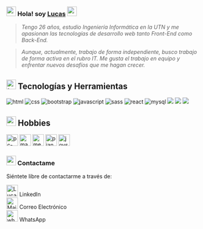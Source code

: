 
### <img src="https://cdn-icons-png.flaticon.com/512/2866/2866050.png" alt="salud-mano" width="25px">  Hola! soy [Lucas](https://www.linkedin.com/in/lucas-jorge-garcia/) <img src="https://cdn-icons-png.flaticon.com/512/2866/2866050.png" alt="salud-mano" width="25px">

> <i>Tengo 26 años, estudio Ingeniería Informática en la UTN y me apasionan las tecnologías de desarrollo web tanto Front-End como Back-End. </i>


> <i>Aunque, actualmente, trabajo de forma independiente, busco trabajo de forma activa en el rubro IT. Me gusta el trabajo en equipo y enfrentar nuevos desafíos que me hagan crecer.</i>


<h2><img src="https://cdn-icons-png.flaticon.com/512/3079/3079331.png" alt="tecnologías" width="25px"> Tecnologías y Herramientas</h2>

<img src = "https://img.shields.io/badge/-HTML5-E34F26?style=flat&logo=html5&logoColor=white" alt="html"> <img src="https://img.shields.io/badge/-CSS3-1572B6?style=flat&logo=css3&logoColor=white" alt="css"> <img src="https://img.shields.io/badge/-Bootstrap-563D7C?style=flat&logo=bootstrap&logoColor=white" alt="bootstrap"> <img src="https://img.shields.io/badge/-JavaScript-eed718?style=flat&logo=javascript&logoColor=ffffff" alt ="javascript"> <img src="https://img.shields.io/badge/-Sass-cc6699?style=flat&logo=sass&logoColor=ffffff" alt="sass"> <img src="https://img.shields.io/badge/-React-000000?style=flat&logo=react&logoColor=00c8ff" alt="react"> <img src="https://img.shields.io/badge/-MySQL-F29111?style=flat&logo=mysql&logoColor=FFFFFF" alt="mysql"> <img src="http://img.shields.io/badge/-Git-F1502F?style=flat&logo=git&logoColor=FFFFFF"> <img src="http://img.shields.io/badge/-Github-000000?style=flat&logo=github&logoColor=FFFFFF"> 
<img src="http://img.shields.io/badge/-VS%20Code-007ACC?style=flat&logo=visual%20studio%20code&logoColor=white">



<h2><img src="https://cdn-icons-png.flaticon.com/512/9062/9062413.png" width="25px"> Hobbies</h2>

<img src="https://cdn-icons-png.flaticon.com/512/1903/1903496.png" alt="pc-code" width="30px"> <img src="https://cdn-icons-png.flaticon.com/512/5963/5963166.png" alt="mancuerna" width="30px"> <img src="https://cdn-icons-png.flaticon.com/512/2906/2906496.png" alt="meditar" width="30px"> <img src="https://cdn-icons-png.flaticon.com/512/527/527133.png" alt="piano" width="30px"> <img src="https://cdn-icons-png.flaticon.com/512/1474/1474229.png" alt="joystick" width="30px"> 


### <img src="https://cdn-icons-png.flaticon.com/512/1380/1380338.png" alt="mensaje" width="25px">  Contactame
<p>Siéntete libre de contactarme a través de:</p> 
                                                
[<img alt="Lucas García | Linkedin" width="30px" src="https://github.com/TheDudeThatCode/TheDudeThatCode/blob/master/Assets/Linkedin.svg"/>](https://www.linkedin.com/in/lucas-jorge-garcia/) LinkedIn 
<br/>
[<img alt="Mail To Lucas" width="30px" src="https://github.com/TheDudeThatCode/TheDudeThatCode/blob/master/Assets/Gmail.svg">](mailto:garcialj97@gmail.com) Correo Electrónico
<br/>
[<img src="https://cdn-icons-png.flaticon.com/512/1384/1384055.png" alt="whatsapp" width="30px">](https://api.whatsapp.com/send?phone=5491127280514&text=Hola%20Lucas!) WhatsApp

